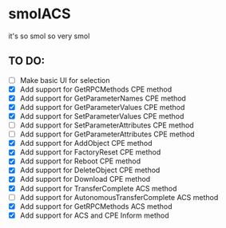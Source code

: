 # smolACS
it's so smol so very smol
## TO DO:
- [ ] Make basic UI for selection
- [x] Add support for GetRPCMethods CPE method
- [x] Add support for GetParameterNames CPE method
- [x] Add support for GetParameterValues CPE method
- [x] Add support for SetParameterValues CPE method
- [ ] Add support for SetParameterAttributes CPE method
- [ ] Add support for GetParameterAttributes CPE method
- [x] Add support for AddObject CPE method
- [x] Add support for FactoryReset CPE method
- [x] Add support for Reboot CPE method
- [x] Add support for DeleteObject CPE method
- [x] Add support for Download CPE method
- [x] Add support for TransferComplete ACS method
- [ ] Add support for AutonomousTransferComplete ACS method
- [x] Add support for GetRPCMethods ACS method
- [x] Add support for ACS and CPE Inform method